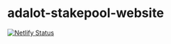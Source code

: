 # adalot-stakepool-website
[![Netlify Status](https://api.netlify.com/api/v1/badges/83ef353d-9de0-4be5-aaa7-4f286ba28bce/deploy-status)](https://app.netlify.com/sites/frosty-sammet-e9074a/deploys)
